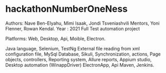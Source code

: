 # hackathonNumberOneNess
Authors: Nave Ben-Elyahu, Mimi Isaak, Jondi Tsveniashvili
Mentors, Yoni Flenner, Rowan Kendal. 
Year : 2021 
Full Test automation project 

Platforms: Web, Desktop, Api, Moible, Electron.

Java language,
 Selenium,
 TestNg
 External file reading from xml configuration file,
 MySql Database,
 Sikuli,
 Synchronization,
 actions,
 Page objects,
 controllers,
 Reporting system, 
 Allure reports,
 Appium studio,
 Desktop automation (WinappDriver)
 ElectronApp,
 Api
 Maven,
 Jenkins.
